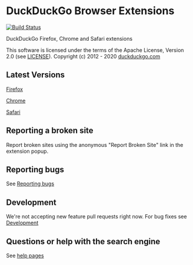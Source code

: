 # DuckDuckGo Browser Extensions

[![Build Status](https://travis-ci.org/duckduckgo/duckduckgo-privacy-extension.svg?branch=develop)](https://travis-ci.org/duckduckgo/duckduckgo-privacy-extension)

DuckDuckGo Firefox, Chrome and Safari extensions

This software is licensed under the terms of the Apache License, Version 2.0 (see [LICENSE](LICENSE)). Copyright (c) 2012 - 2020 [duckduckgo.com](https://duckduckgo.com)

## Latest Versions

[Firefox](https://addons.mozilla.org/en-US/firefox/addon/duckduckgo-for-firefox/)

[Chrome](https://chrome.google.com/webstore/detail/duckduckgo-privacy-essent/bkdgflcldnnnapblkhphbgpggdiikppg)

[Safari](https://apps.apple.com/app/duckduckgo-privacy-essentials/id1482920575)

## Reporting a broken site

Report broken sites using the anonymous "Report Broken Site" link in the extension popup.

## Reporting bugs

See [Reporting bugs](CONTRIBUTING.md#reporting-bugs)

## Development

We're not accepting new feature pull requests right now. For bug fixes see [Development](CONTRIBUTING.md#development)

## Questions or help with the search engine
See [help pages](https://duck.co/help)
